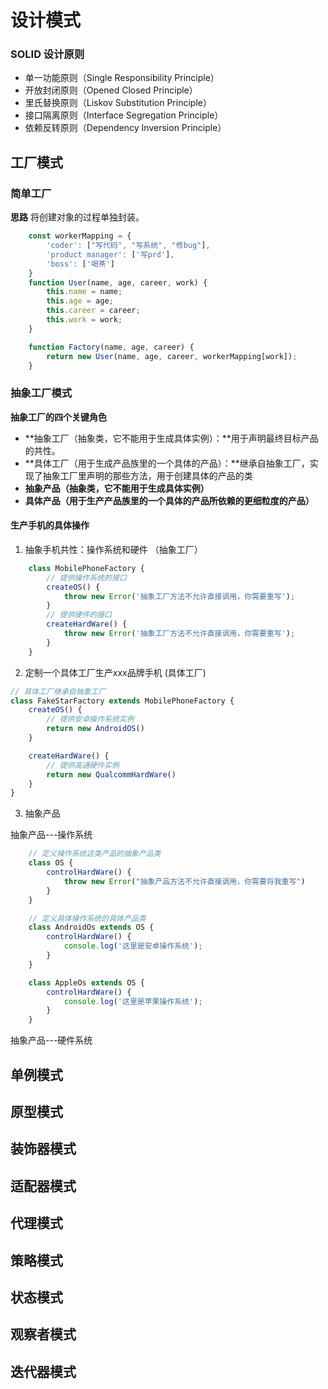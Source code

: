 # 设计模式
### SOLID 设计原则
- 单一功能原则（Single Responsibility Principle）
- 开放封闭原则（Opened Closed Principle）
- 里氏替换原则（Liskov Substitution Principle）
- 接口隔离原则（Interface Segregation Principle）
- 依赖反转原则（Dependency Inversion Principle）
## 工厂模式
### 简单工厂
**思路**
    将创建对象的过程单独封装。

```js
    const workerMapping = {
        'coder': ["写代码", "写系统", "修bug"],
        'product manager': ['写prd'],
        'boss': ['喝茶']
    }
    function User(name, age, career, work) {
        this.name = name;
        this.age = age;
        this.career = career;
        this.work = work;
    }

    function Factory(name, age, career) {
        return new User(name, age, career, workerMapping[work]);
    }
```

### 抽象工厂模式
**抽象工厂的四个关键角色**
- **抽象工厂（抽象类，它不能用于生成具体实例）：**用于声明最终目标产品的共性。
- **具体工厂（用于生成产品族里的一个具体的产品）：**继承自抽象工厂，实现了抽象工厂里声明的那些方法，用于创建具体的产品的类
- **抽象产品（抽象类，它不能用于生成具体实例）**
- **具体产品（用于生产产品族里的一个具体的产品所依赖的更细粒度的产品）**

#### 生产手机的具体操作
1. 抽象手机共性：操作系统和硬件 （抽象工厂）
```js
    class MobilePhoneFactory {
        // 提供操作系统的接口
        createOS() {
            throw new Error('抽象工厂方法不允许直接调用，你需要重写');
        }
        // 提供硬件的接口
        createHardWare() {
            throw new Error('抽象工厂方法不允许直接调用，你需要重写');
        }
    }
```

2. 定制一个具体工厂生产xxx品牌手机 (具体工厂)
```js
// 具体工厂继承自抽象工厂
class FakeStarFactory extends MobilePhoneFactory {
    createOS() {
        // 提供安卓操作系统实例
        return new AndroidOS()
    }

    createHardWare() {
        // 提供高通硬件实例
        return new QualcommHardWare()
    }
}
```
3. 抽象产品

抽象产品---操作系统
```js
    // 定义操作系统这类产品的抽象产品类
    class OS {
        controlHardWare() {
            throw new Error("抽象产品方法不允许直接调用，你需要将我重写")
        }
    }

    // 定义具体操作系统的具体产品类
    class AndroidOs extends OS {
        controlHardWare() {
            console.log('这里是安卓操作系统');
        }
    }

    class AppleOs extends OS {
        controlHardWare() {
            console.log('这里是苹果操作系统');
        }
    }

```
抽象产品---硬件系统

## 单例模式

## 原型模式

## 装饰器模式

## 适配器模式

## 代理模式

## 策略模式

## 状态模式

## 观察者模式

## 迭代器模式